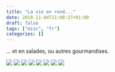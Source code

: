 ```yaml
---
title: "La vie en rond..."
date: 2018-11-04T21:08:27+01:00
draft: false
tags: ["misc", "fr"]
categories: []
---
```


... et en salades, ou autres gourmandises.

<!--more-->

![](/img/IMG_0423.jpg)
![](/img/IMG_0425.jpg)
![](/img/IMG_0427.jpg)
![](/img/56261647642__805A88AC-DBB5-4BA5-927F-898F910921DB.jpg)
![](/img/IMG_0408.jpg)
![](/img/IMG_0406.jpg)
![](/img/IMG_0405.jpg)
![](/img/56241845324__2F386226-99A1-481D-92A0-4564F3B17BDA.jpg)
